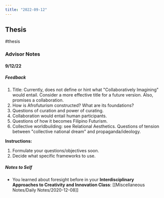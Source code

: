 ```yaml
---
title: "2022-09-12"
---
```

## Thesis
#thesis
### Advisor Notes
#### 9/12/22
##### Feedback
1. Title: Currently, does not define or hint what "Collaboratively Imagining" would entail. Consider a more effective title for a future version. Also, promises a collaboration.
2. How is Afrofuturism constructed? What are its foundations? 
3. Questions of curation and power of curating. 
4. Collaboration would entail human participants. 
5. Questions of how it becomes Filipino Futurism. 
6. Collective worldbuilding: see Relational Aesthetics. Questions of tension between "collective national dream" and propaganda/ideology.

**Instructions:**
1. Formulate your questions/objectives soon. 
2. Decide what specific frameworks to use.

##### Notes to Self
- You learned about foresight before in your **Interdisciplinary Approaches to Creativity and Innovation Class**: [[Miscellaneous Notes/Daily Notes/2020-12-08]]